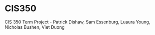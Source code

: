 # CIS350
CIS 350 Term Project - Patrick Dishaw, Sam Essenburg, Luaura Young, Nicholas Bushen, Viet Duong
